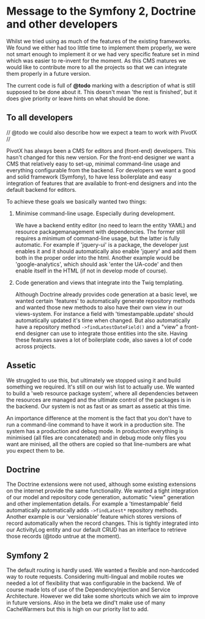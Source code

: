<!-- 910 Message to developers

     Expected audience: Developers
-->


Message to the Symfony 2, Doctrine and other developers
=======================================================


Whilst we tried using as much of the features of the existing frameworks. We found we either had too little time to implement them properly,
we were not smart enough to implement it or we had very specific feature set in mind which was easier to re-invent for the moment.
As this CMS matures we would like to contribute more to all the projects so that we can integrate them properly in a future version.

The current code is full of **@todo** marking with a description of what is still supposed to be done about it. This doesn't mean 'the rest 
is finished', but it does give priority or leave hints on what should be done.


To all developers
-----------------

// @todo we could also describe how we expect a team to work with PivotX //

PivotX has always been a CMS for editors and (front-end) developers. This hasn't changed for this new version.
For the front-end designer we want a CMS that relatively easy to set-up, minimal command-line usage and everything configurable from the backend.
For developers we want a good and solid framework (Symfony), to have less boilerplate and easy integration of features that are available to front-end designers
and into the default backend for editors.

To achieve these goals we basically wanted two things:

1.  Minimise command-line usage. Especially during development.

    We have a backend entity editor (no need to learn the entity YAML) and resource packagemanagement with dependencies.
    The former still requires a minimum of command-line usage, but the latter is fully automatic.
    For example if 'jquery-ui' is a package, the developer just enables it and it should automatically also enable 'jquery' and add them both in the
    proper order into the html. Another example would be 'google-analytics', which should ask 'enter the UA-code' and then enable itself in the HTML (if not
    in develop mode of course).

2.  Code generation and views that integrate into the Twig templating.

    Although Doctrine already provides code generation at a basic level, we wanted certain 'features' to automatically generate repository methods and
    wanted those new methods to also have their own view in our views-system.
    For instance a field with 'timestampable.update' should automatically updated it's time when changed. But also automatically have a repository
    method `->findLatestDateField()` and a "view" a front-end designer can use to integrate those entities into the site. Having these features
    saves a lot of boilerplate code, also saves a lot of code across projects.

   


Assetic
-------

We struggled to use this, but ultimately we stopped using it and build something we required. It's still on our wish list to actually use.
We wanted to build a 'web resource package system', where all dependencies between the resources are managed and the ultimate
control of the packages is in the backend. Our system is not as fast or as smart as assetic at this time.

An importance difference at the moment is the fact that you don't have to run a command-line command to have it work in a production site.
The system has a production and debug mode. In production everything is minimised (all files are concatenated) and in debug mode only files
you want are minised, all the others are copied so that line-numbers are what you expect them to be.


Doctrine
--------

The Doctrine extensions were not used, although some existing extensions on the internet provide the same functionality.
We wanted a tight integration of our model and repository code generation, automatic "view" generation and other implementation details.
For example a 'timestampable' field automatically automatically adds `->findLatest*` repository methods.
Another example is our 'versionable' feature which stores versions of record automatically when the record changes.
This is tightly integrated into our ActivityLog entity and our default CRUD has an interface to retrieve those records (@todo untrue at the moment).


Symfony 2
---------

The default routing is hardly used. We wanted a flexible and non-hardcoded way to route requests. Considering multi-lingual and mobile routes we needed a lot of flexibility that
was configurable in the backend.
We of course made lots of use of the DependencyInjection and Service Architecture. However we did take some shortcuts which we aim to improve in future versions.
Also in the beta we dind't make use of many CacheWarmers but this is high on our priority list to add.

